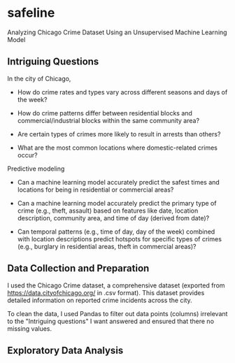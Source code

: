 # safeline
Analyzing Chicago Crime Dataset Using an Unsupervised Machine Learning Model

## Intriguing Questions

In the city of Chicago,

* How do crime rates and types vary across different seasons and days of the week?

* How do crime patterns differ between residential blocks and commercial/industrial blocks within the same community area?

* Are certain types of crimes more likely to result in arrests than others?

* What are the most common locations where domestic-related crimes occur?

Predictive modeling

* Can a machine learning model accurately predict the safest times and locations for being in residential or commercial areas?

* Can a machine learning model accurately predict the primary type of crime (e.g., theft, assault) based on features like date, location description, community area, and time of day (derived from date)?

* Can temporal patterns (e.g., time of day, day of the week) combined with location descriptions predict hotspots for specific types of crimes (e.g., burglary in residential areas, theft in commercial areas)?

## Data Collection and Preparation

I used the Chicago Crime dataset, a comprehensive dataset (exported from https://data.cityofchicago.org/ in .csv format). This dataset provides detailed information on reported crime incidents across the city. 

To clean the data, I used Pandas to filter out data points (columns) irrelevant to the "Intriguing questions" I want answered and ensured that there no missing values. 


## Exploratory Data Analysis
